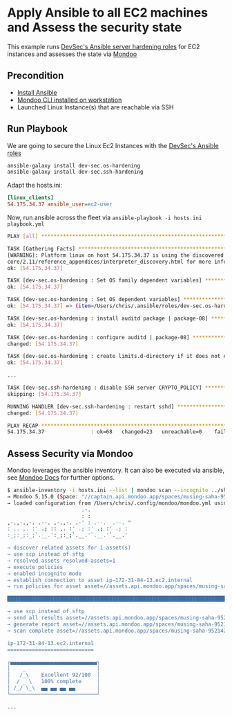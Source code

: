 # Apply Ansible to all EC2 machines and Assess the security state

This example runs [DevSec's Ansible server hardening roles](https://github.com/dev-sec/ansible-collection-hardening) for EC2 instances and assesses the state via [Mondoo](https://mondoo.io)

## Precondition

 * [Install Ansible](https://docs.ansible.com/ansible/latest/installation_guide/intro_installation.html)
 * [Mondoo CLI installed on workstation](https://docs.mondoo.io/operating_systems/installation/installation)
 * Launched Linux Instance(s) that are reachable via SSH

## Run Playbook

We are going to secure the Linux Ec2 Instances with the [DevSec's Ansible roles](https://github.com/dev-sec/ansible-collection-hardening)

```bash
ansible-galaxy install dev-sec.os-hardening
ansible-galaxy install dev-sec.ssh-hardening
```

Adapt the hosts.ini:

```ini
[linux_clients]
54.175.34.37 ansible_user=ec2-user
```

Now, run ansible across the fleet via `ansible-playbook -i hosts.ini playbook.yml`
 
```bash
PLAY [all] *******************************************************************************************************************************************************************************************************************************************************************

TASK [Gathering Facts] *******************************************************************************************************************************************************************************************************************************************************
[WARNING]: Platform linux on host 54.175.34.37 is using the discovered Python interpreter at /usr/bin/python, but future installation of another Python interpreter could change the meaning of that path. See https://docs.ansible.com/ansible-
core/2.11/reference_appendices/interpreter_discovery.html for more information.
ok: [54.175.34.37]

TASK [dev-sec.os-hardening : Set OS family dependent variables] **************************************************************************************************************************************************************************************************************
ok: [54.175.34.37]

TASK [dev-sec.os-hardening : Set OS dependent variables] *********************************************************************************************************************************************************************************************************************
ok: [54.175.34.37] => (item=/Users/chris/.ansible/roles/dev-sec.os-hardening/vars/Amazon.yml)

TASK [dev-sec.os-hardening : install auditd package | package-08] ************************************************************************************************************************************************************************************************************
ok: [54.175.34.37]

TASK [dev-sec.os-hardening : configure auditd | package-08] ******************************************************************************************************************************************************************************************************************
changed: [54.175.34.37]

TASK [dev-sec.os-hardening : create limits.d-directory if it does not exist | sysctl-31a, sysctl-31b] ************************************************************************************************************************************************************************
ok: [54.175.34.37]

...

TASK [dev-sec.ssh-hardening : disable SSH server CRYPTO_POLICY] **************************************************************************************************************************************************************************************************************
skipping: [54.175.34.37]

RUNNING HANDLER [dev-sec.ssh-hardening : restart sshd] ***********************************************************************************************************************************************************************************************************************
changed: [54.175.34.37]

PLAY RECAP *******************************************************************************************************************************************************************************************************************************************************************
54.175.34.37               : ok=68   changed=23   unreachable=0    failed=0    skipped=33   rescued=0    ignored=0  

```

## Assess Security via Mondoo

Mondoo leverages the ansible inventory. It can also be executed via ansible, see [Mondoo Docs](https://docs.mondoo.io/operating_systems/automation/ansible/) for further options.

```bash
$ ansible-inventory -i hosts.ini --list | mondoo scan --incognito ../shared/policies/linux-baseline.yaml
→ Mondoo 5.15.0 (Space: "//captain.api.mondoo.app/spaces/musing-saha-952142", Service Account: "1zDY7cJ7bA84JxxNBWDxBdui2xE", Managed Client: "1zDY7auR20SgrFfiGUT5qZWx6mE")
→ loaded configuration from /Users/chris/.config/mondoo/mondoo.yml using source default
                        .-.            
                        : :            
,-.,-.,-. .--. ,-.,-. .-' : .--.  .--. ™
: ,. ,. :' .; :: ,. :' .; :' .; :' .; :
:_;:_;:_;`.__.':_;:_;`.__.'`.__.'`.__.'

→ discover related assets for 1 asset(s)
→ use scp instead of sftp
→ resolved assets resolved-assets=1
→ execute policies
→ enabled incognito mode
→ establish connection to asset ip-172-31-84-13.ec2.internal
→ run policies for asset asset=//assets.api.mondoo.app/spaces/musing-saha-952142/assets/21Z96WwIkZkkLSV6INzTDMaHwuX

███████████████████████████████████████████████████████████████████████████ 100% ip-172-31-84-13.ec2.internal

→ use scp instead of sftp
→ send all results asset=//assets.api.mondoo.app/spaces/musing-saha-952142/assets/21Z96WwIkZkkLSV6INzTDMaHwuX
→ generate report asset=//assets.api.mondoo.app/spaces/musing-saha-952142/assets/21Z96WwIkZkkLSV6INzTDMaHwuX
→ scan complete asset=//assets.api.mondoo.app/spaces/musing-saha-952142/assets/21Z96WwIkZkkLSV6INzTDMaHwuX

ip-172-31-84-13.ec2.internal
============================

┌▄▄▄▄▄▄▄▄▄▄▄▄▄▄▄▄▄▄▄▄▄▄▄▄▄▄▄▄┐
│    _                       │
│   /_\    Excellent 92/100  │
│  / _ \   100% complete     │
│ /_/ \_\  ▄▄ ▄▄ ▄▄ ▄▄       │
└────────────────────────────┘

...
```